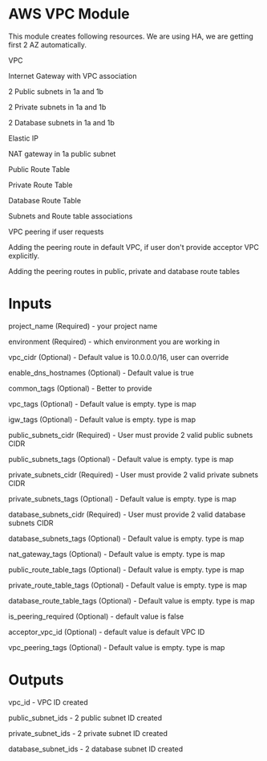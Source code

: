 # AWS VPC Module

This module creates following resources. We are using HA, we are getting first 2 AZ automatically.

VPC

Internet Gateway with VPC association

2 Public subnets in 1a and 1b

2 Private subnets in 1a and 1b

2 Database subnets in 1a and 1b

Elastic IP

NAT gateway in 1a public subnet

Public Route Table

Private Route Table

Database Route Table

Subnets and Route table associations

VPC peering if user requests

Adding the peering route in default VPC, if user don't provide acceptor VPC explicitly.

Adding the peering routes in public, private and database route tables

# Inputs

project_name (Required) - your project name

environment (Required) - which environment you are working in

vpc_cidr (Optional) - Default value is 10.0.0.0/16, user can override

enable_dns_hostnames (Optional) - Default value is true

common_tags (Optional) - Better to provide

vpc_tags (Optional) - Default value is empty. type is map

igw_tags (Optional) - Default value is empty. type is map

public_subnets_cidr (Required) - User must provide 2 valid public subnets CIDR

public_subnets_tags (Optional) - Default value is empty. type is map

private_subnets_cidr (Required) - User must provide 2 valid private subnets CIDR

private_subnets_tags (Optional) - Default value is empty. type is map

database_subnets_cidr (Required) - User must provide 2 valid database subnets CIDR

database_subnets_tags (Optional) - Default value is empty. type is map

nat_gateway_tags (Optional) - Default value is empty. type is map

public_route_table_tags (Optional) - Default value is empty. type is map

private_route_table_tags (Optional) - Default value is empty. type is map

database_route_table_tags (Optional) - Default value is empty. type is map

is_peering_required (Optional) - default value is false

acceptor_vpc_id (Optional) - default value is default VPC ID

vpc_peering_tags (Optional) - Default value is empty. type is map

# Outputs

vpc_id - VPC ID created

public_subnet_ids - 2 public subnet ID created

private_subnet_ids - 2 private subnet ID created

database_subnet_ids - 2 database subnet ID created
